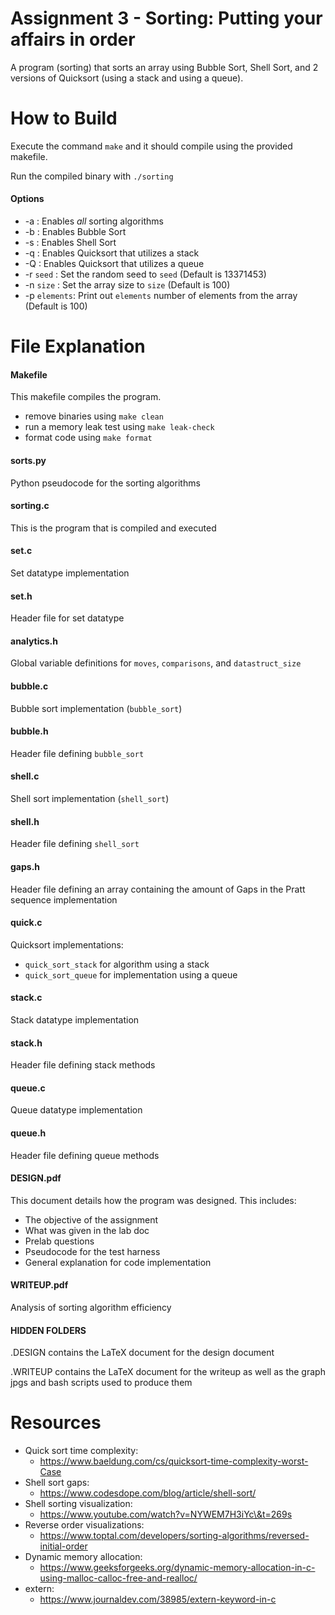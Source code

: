 # Assignment 3 - Sorting: Putting your affairs in order

A program (sorting) that sorts an array using Bubble Sort, Shell Sort, and 2 versions of Quicksort (using a stack and using a queue).

# How to Build

Execute the command `make` and it should compile using the provided makefile.

Run the compiled binary with `./sorting`

#### Options

* -a : Enables *all* sorting algorithms
* -b : Enables Bubble Sort
* -s : Enables Shell Sort
* -q : Enables Quicksort that utilizes a stack
* -Q : Enables Quicksort that utilizes a queue
* -r `seed` : Set the random seed to `seed` (Default is 13371453)
* -n `size` : Set the array size to `size` (Default is 100)
* -p `elements`: Print out `elements` number of elements from the array (Default is 100)

# File Explanation

#### Makefile

This makefile compiles the program.

* remove binaries using `make clean`
* run a memory leak test using `make leak-check`
* format code using `make format`

#### sorts.py

Python pseudocode for the sorting algorithms

#### sorting.c

This is the program that is compiled and executed

#### set.c

Set datatype implementation

#### set.h

Header file for set datatype

#### analytics.h

Global variable definitions for `moves`, `comparisons`, and `datastruct_size`

#### bubble.c

Bubble sort implementation (`bubble_sort`)

#### bubble.h

Header file defining `bubble_sort`

#### shell.c

Shell sort implementation (`shell_sort`)

#### shell.h

Header file defining `shell_sort`

#### gaps.h

Header file defining an array containing the amount of Gaps in the Pratt sequence implementation 

#### quick.c

Quicksort implementations:
* `quick_sort_stack` for algorithm using a stack
* `quick_sort_queue` for implementation using a queue

#### stack.c

Stack datatype implementation

#### stack.h

Header file defining stack methods

#### queue.c

Queue datatype implementation

#### queue.h

Header file defining queue methods

#### DESIGN.pdf

This document details how the program was designed. This includes:

* The objective of the assignment
* What was given in the lab doc
* Prelab questions
* Pseudocode for the test harness
* General explanation for code implementation

#### WRITEUP.pdf

Analysis of sorting algorithm efficiency

#### HIDDEN FOLDERS

.DESIGN contains the LaTeX document for the design document

.WRITEUP contains the LaTeX document for the writeup as well as the graph jpgs
and bash scripts used to produce them
 
# Resources

* Quick sort time complexity:
    * https://www.baeldung.com/cs/quicksort-time-complexity-worst-Case
* Shell sort gaps:
    * https://www.codesdope.com/blog/article/shell-sort/
* Shell sorting visualization:
    * https://www.youtube.com/watch?v=NYWEM7H3iYc\&t=269s
* Reverse order visualizations: 
	* https://www.toptal.com/developers/sorting-algorithms/reversed-initial-order	
* Dynamic memory allocation:
    * https://www.geeksforgeeks.org/dynamic-memory-allocation-in-c-using-malloc-calloc-free-and-realloc/
* extern:
    * https://www.journaldev.com/38985/extern-keyword-in-c
